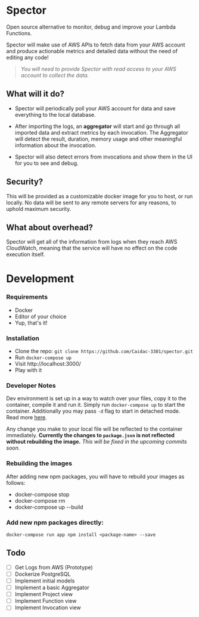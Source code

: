 # Spector

Open source alternative to monitor, debug and improve your Lambda Functions.

Spector will make use of AWS APIs to fetch data from your AWS account and produce actionable metrics and detailed data without the need of editing any code!

> *You will need to provide Spector with read access to your AWS account to collect the data.*

## What will it do?

* Spector will periodically poll your AWS account for data and save everything to the local database.

* After importing the logs, an **aggregator** will start and go through all imported data and extract metrics by each invocation. The Aggregator will detect the result, duration, memory usage and other meaningful information about the invocation.

* Spector will also detect errors from invocations and show them in the UI for you to see and debug.

## Security?

This will be provided as a customizable docker image for you to host, or run locally.
No data will be sent to any remote servers for any reasons, to uphold maximum security.

## What about overhead?

Spector will get all of the information from logs when they reach AWS CloudWatch, meaning that the service will have no effect on the code execution itself.

# Development

### Requirements

* Docker
* Editor of your choice
* Yup, that's it!

### Installation

* Clone the repo: `git clone https://github.com/Caidac-3301/spector.git`
* Run `docker-compose up`
* Visit http://localhost:3000/
* Play with it

### Developer Notes

Dev environment is set up in a way to watch over your files, copy it to the container, compile it and run it. Simply run `docker-compose up` to start the container. Additionally you may pass `-d` flag to start in detached mode. Read more [here](https://docs.docker.com/v17.09/compose/reference/up/).

Any change you make to your local file will be reflected to the container immediately.
**Currently the changes to `package.json` is not reflected without rebuilding the image.** *This will be fixed in the upcoming commits soon.*

### Rebuilding the images

After adding new npm packages, you will have to rebuild your images as follows:

* docker-compose stop
* docker-compose rm
* docker-compose up --build

### Add new npm packages directly:

```shell
docker-compose run app npm install <package-name> --save
```

## Todo

- [ ] Get Logs from AWS (Prototype)
- [ ] Dockerize PostgreSQL
- [ ] Implement initial models
- [ ] Implement a basic Aggregator
- [ ] Implement Project view
- [ ] Implement Function view
- [ ] Implement Invocation view
